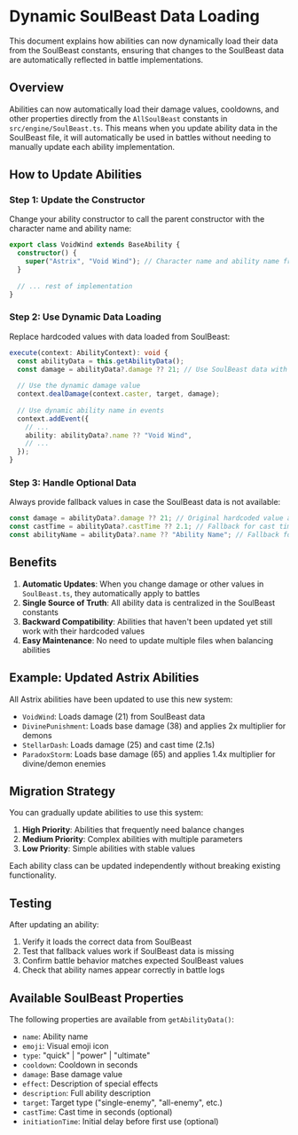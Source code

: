 # Dynamic SoulBeast Data Loading

This document explains how abilities can now dynamically load their data from the SoulBeast constants, ensuring that changes to the SoulBeast data are automatically reflected in battle implementations.

## Overview

Abilities can now automatically load their damage values, cooldowns, and other properties directly from the `AllSoulBeast` constants in `src/engine/SoulBeast.ts`. This means when you update ability data in the SoulBeast file, it will automatically be used in battles without needing to manually update each ability implementation.

## How to Update Abilities

### Step 1: Update the Constructor

Change your ability constructor to call the parent constructor with the character name and ability name:

```typescript
export class VoidWind extends BaseAbility {
  constructor() {
    super("Astrix", "Void Wind"); // Character name and ability name from SoulBeast data
  }
  
  // ... rest of implementation
}
```

### Step 2: Use Dynamic Data Loading

Replace hardcoded values with data loaded from SoulBeast:

```typescript
execute(context: AbilityContext): void {
  const abilityData = this.getAbilityData();
  const damage = abilityData?.damage ?? 21; // Use SoulBeast data with fallback
  
  // Use the dynamic damage value
  context.dealDamage(context.caster, target, damage);
  
  // Use dynamic ability name in events
  context.addEvent({
    // ...
    ability: abilityData?.name ?? "Void Wind",
    // ...
  });
}
```

### Step 3: Handle Optional Data

Always provide fallback values in case the SoulBeast data is not available:

```typescript
const damage = abilityData?.damage ?? 21; // Original hardcoded value as fallback
const castTime = abilityData?.castTime ?? 2.1; // Fallback for cast time
const abilityName = abilityData?.name ?? "Ability Name"; // Fallback for ability name
```

## Benefits

1. **Automatic Updates**: When you change damage or other values in `SoulBeast.ts`, they automatically apply to battles
2. **Single Source of Truth**: All ability data is centralized in the SoulBeast constants
3. **Backward Compatibility**: Abilities that haven't been updated yet still work with their hardcoded values
4. **Easy Maintenance**: No need to update multiple files when balancing abilities

## Example: Updated Astrix Abilities

All Astrix abilities have been updated to use this new system:

- `VoidWind`: Loads damage (21) from SoulBeast data
- `DivinePunishment`: Loads base damage (38) and applies 2x multiplier for demons
- `StellarDash`: Loads damage (25) and cast time (2.1s)
- `ParadoxStorm`: Loads base damage (65) and applies 1.4x multiplier for divine/demon enemies

## Migration Strategy

You can gradually update abilities to use this system:

1. **High Priority**: Abilities that frequently need balance changes
2. **Medium Priority**: Complex abilities with multiple parameters
3. **Low Priority**: Simple abilities with stable values

Each ability class can be updated independently without breaking existing functionality.

## Testing

After updating an ability:
1. Verify it loads the correct data from SoulBeast
2. Test that fallback values work if SoulBeast data is missing
3. Confirm battle behavior matches expected SoulBeast values
4. Check that ability names appear correctly in battle logs

## Available SoulBeast Properties

The following properties are available from `getAbilityData()`:

- `name`: Ability name
- `emoji`: Visual emoji icon
- `type`: "quick" | "power" | "ultimate"
- `cooldown`: Cooldown in seconds
- `damage`: Base damage value
- `effect`: Description of special effects
- `description`: Full ability description
- `target`: Target type ("single-enemy", "all-enemy", etc.)
- `castTime`: Cast time in seconds (optional)
- `initiationTime`: Initial delay before first use (optional)
